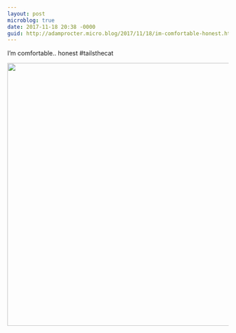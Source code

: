 ```yaml
---
layout: post
microblog: true
date: 2017-11-18 20:38 -0000
guid: http://adamprocter.micro.blog/2017/11/18/im-comfortable-honest.html
---
```

I’m comfortable.. honest #tailsthecat

<img src="http://discursive.adamprocter.co.uk/uploads/2017/0794daaf70.jpg" width="600" height="600" />

